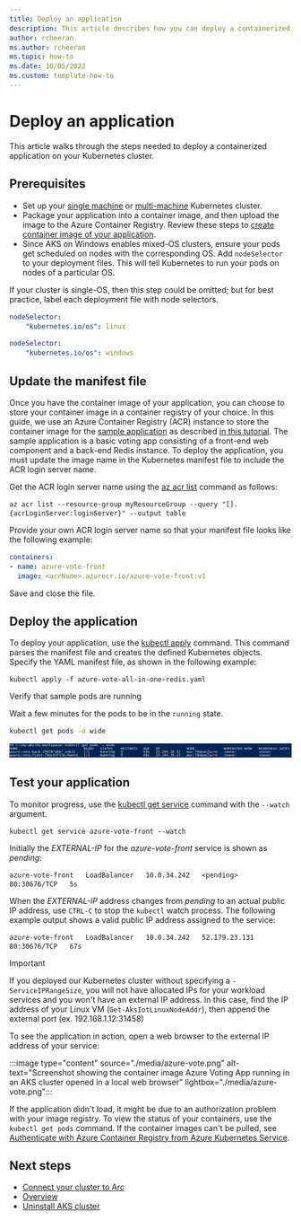 ```yaml
---
title: Deploy an application
description: This article describes how you can deploy a containerized application to a K8S cluster #Required; article description that is displayed in search results. 
author: rcheeran
ms.author: rcheeran
ms.topic: how-to
ms.date: 10/05/2022
ms.custom: template-how-to
---
```


# Deploy an application

This article walks through the steps needed to deploy a containerized application on your Kubernetes cluster.

## Prerequisites

- Set up your [single machine](aks-lite-howto-single-node-deployment.md) or [multi-machine](aks-lite-howto-multi-node-deployment.md) Kubernetes cluster.
- Package your application into a container image, and then upload the image to the Azure Container Registry. Review these steps to [create container image of your application](tutorial-kubernetes-prepare-application.md).
- Since AKS on Windows enables mixed-OS clusters, ensure your pods get scheduled on nodes with the corresponding OS. Add `nodeSelector` to your deployment files. This will tell Kubernetes to run your pods on nodes of a particular OS.

If your cluster is single-OS, then this step could be omitted; but for best practice, label each deployment file with node selectors.

```yaml
nodeSelector:
    "kubernetes.io/os": linux
```

```yaml
nodeSelector:
    "kubernetes.io/os": windows
```

## Update the manifest file

Once you have the container image of your application, you can choose to store your container image in a container registry of your choice. In this guide, we use an Azure Container Registry (ACR) instance to store the container image for the [sample application][sample-application] as described [in this tutorial](tutorial-kubernetes-prepare-application.md). The sample application is a basic voting app consisting of a front-end web component and a back-end Redis instance. To deploy the application, you must update the image name in the Kubernetes manifest file to include the ACR login server name.

Get the ACR login server name using the [az acr list][az-acr-list] command as follows:

```azurecli
az acr list --resource-group myResourceGroup --query "[].{acrLoginServer:loginServer}" --output table
```

Provide your own ACR login server name so that your manifest file looks like the following example:

```yaml
containers:
- name: azure-vote-front
  image: <acrName>.azurecr.io/azure-vote-front:v1
```

Save and close the file.

## Deploy the application

To deploy your application, use the [kubectl apply][kubectl-apply] command. This command parses the manifest file and creates the defined Kubernetes objects. Specify the YAML manifest file, as shown in the following example:

```console
kubectl apply -f azure-vote-all-in-one-redis.yaml
```

Verify that sample pods are running

Wait a few minutes for the pods to be in the `running` state.

```bash
kubectl get pods -o wide
```

![linux pods running](media/aks-lite/linux-pods-running.png)

## Test your application

To monitor progress, use the [kubectl get service][kubectl-get] command with the `--watch` argument.

```console
kubectl get service azure-vote-front --watch
```

Initially the *EXTERNAL-IP* for the *azure-vote-front* service is shown as *pending*:

```output
azure-vote-front   LoadBalancer   10.0.34.242   <pending>     80:30676/TCP   5s
```

When the *EXTERNAL-IP* address changes from *pending* to an actual public IP address, use `CTRL-C` to stop the `kubectl` watch process. The following example output shows a valid public IP address assigned to the service:

```output
azure-vote-front   LoadBalancer   10.0.34.242   52.179.23.131   80:30676/TCP   67s
```

> [!IMPORTANT]
> If you deployed our Kubernetes cluster without specifying a `-ServiceIPRangeSize`, you will not have allocated IPs for your workload services and you won't have an external IP address. In this case, find the IP address of your Linux VM (`Get-AksIotLinuxNodeAddr`), then append the external port (ex. 192.168.1.12:31458)

To see the application in action, open a web browser to the external IP address of your service:

:::image type="content" source="./media/azure-vote.png" alt-text="Screenshot showing the container image Azure Voting App running in an AKS cluster opened in a local web browser" lightbox="./media/azure-vote.png":::

If the application didn't load, it might be due to an authorization problem with your image registry. To view the status of your containers, use the `kubectl get pods` command. If the container images can't be pulled, see [Authenticate with Azure Container Registry from Azure Kubernetes Service](/azure/aks/cluster-container-registry-integration?bc=/azure/container-registry/breadcrumb/toc.json&toc=/azure/container-registry/toc.json).

## Next steps

- [Connect your cluster to Arc](aks-lite-howto-connect-to-arc.md)
- [Overview](aks-lite-overview.md)
- [Uninstall AKS cluster](aks-lite-howto-uninstall.md)

[sample-application]: https://github.com/Azure-Samples/azure-voting-app-redis
[kubectl-apply]: https://kubernetes.io/docs/reference/generated/kubectl/kubectl-commands#apply
[kubectl-get]: https://kubernetes.io/docs/reference/generated/kubectl/kubectl-commands#get
[az-acr-list]: /cli/azure/acr
